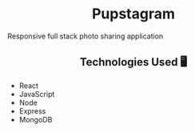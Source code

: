 # <center>  Pupstagram </center>

Responsive full stack photo sharing application

## <center> Technologies Used 🖥️</center>
- React
- JavaScript
- Node
- Express
- MongoDB
